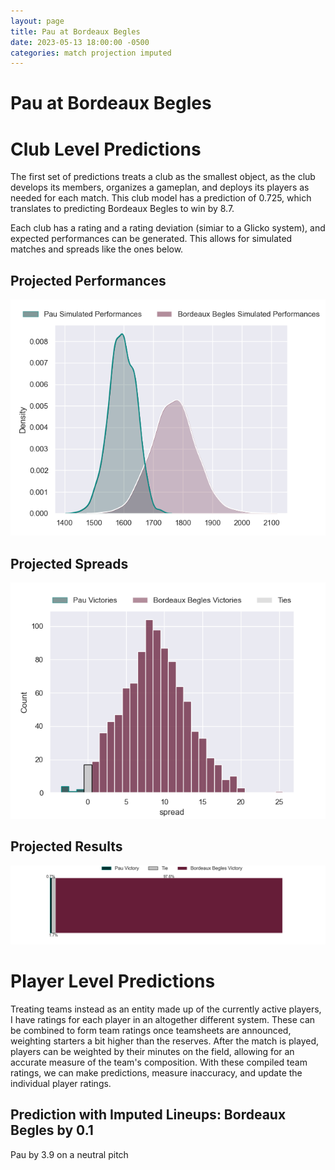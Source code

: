 ```yaml
---  
layout: page  
title: Pau at Bordeaux Begles  
date: 2023-05-13 18:00:00 -0500  
categories: match projection imputed  
---
```

# Pau at Bordeaux Begles

# Club Level Predictions


The first set of predictions treats a club as the smallest object, as the club develops its members, organizes a gameplan, and deploys its players as needed for each match. This club model has a prediction of 0.725, which translates to predicting Bordeaux Begles to win by 8.7.

Each club has a rating and a rating deviation (simiar to a Glicko system), and expected performances can be generated. This allows for simulated matches and spreads like the ones below.
## Projected Performances


![Projected Performances](plots/performances_2023-05-13-BordeauxBegles-Pau.png)
## Projected Spreads


![Projected Spreads](plots/spreads_2023-05-13-BordeauxBegles-Pau.png)
## Projected Results


![Projected Results](plots/resultbar_2023-05-13-BordeauxBegles-Pau.png)
# Player Level Predictions


Treating teams instead as an entity made up of the currently active players, I have ratings for each player in an altogether different system. These can be combined to form team ratings once teamsheets are announced, weighting starters a bit higher than the reserves. After the match is played, players can be weighted by their minutes on the field, allowing for an accurate measure of the team's composition. With these compiled team ratings, we can make predictions, measure inaccuracy, and update the individual player ratings.
## Prediction with Imputed Lineups: Bordeaux Begles by 0.1


Pau by 3.9 on a neutral pitch

